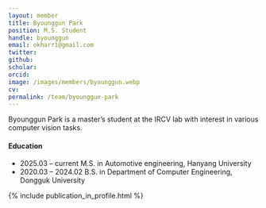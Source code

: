 ```yaml
---
layout: member
title: Byounggun Park
position: M.S. Student
handle: byounggun
email: okharr1@gmail.com
twitter: 
github: 
scholar: 
orcid: 
image: /images/members/byounggun.webp
cv: 
permalink: /team/byounggun-park
---
```


Byounggun Park is a master’s student at the IRCV lab with interest in various computer vision tasks.


#### Education

<ul class="chronological">
  <li><span>2025.03 – current</span> M.S. in Automotive engineering, Hanyang University</li>
  <li><span>2020.03 – 2024.02</span> B.S. in Department of Computer Engineering, Dongguk University</li>
  
</ul>

{% include publication_in_profile.html %}
